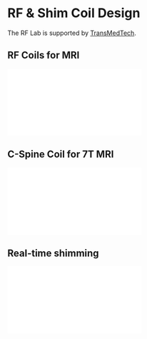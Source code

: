 # RF & Shim Coil Design

The RF Lab is supported by [TransMedTech](https://www.polymtl.ca/transmedtech/en/research-development/technology-platforms/imaging-technologies/design-and-manufacture-mri-antennas).

## RF Coils for MRI

<div class="pdf-container r16-9">
  <embed src="../_static/_media/20201120updatedprojects.pdf" type="application/pdf" />
</div>

## C-Spine Coil for 7T MRI

<div class="pdf-container r16-9">
  <embed src="../_static/_media/201907187tspinecoil.pdf" type="application/pdf" />
</div>

## Real-time shimming

<div class="pdf-container r16-9">
  <embed src="../_static/_media/acdc3t.pdf" type="application/pdf" />
</div>
